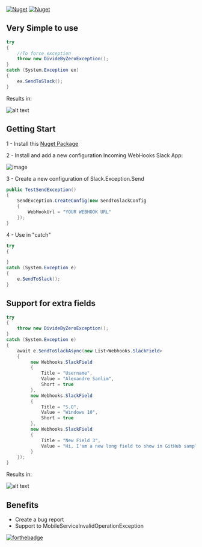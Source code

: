 


[![Nuget](https://img.shields.io/nuget/dt/Slack.Exception.Send)](https://www.nuget.org/packages/Slack.Exception.Send)
[![Nuget](https://img.shields.io/nuget/v/Slack.Exception.Send)](https://www.nuget.org/packages/Slack.Exception.Send)

## <a name="very_simple"/> Very Simple to use
```csharp
try
{
    //To force exception
    throw new DivideByZeroException();
}
catch (System.Exception ex)
{
    ex.SendToSlack();
}
```
Results in:

![alt text](https://i.imgur.com/Pc0MXIj.png)

## Getting Start

1 - Install this [Nuget Package](https://www.nuget.org/packages/Slack.Exception.Send)

2 - Install and add a new configuration Incoming WebHooks Slack App:

![image](https://user-images.githubusercontent.com/5353685/94029386-21f5d400-fd93-11ea-9148-e29bee9993aa.png)

3 - Create a new configuration of Slack.Exception.Send
```csharp
public TestSendException()
{
    SendException.CreateConfig(new SendToSlackConfig
    {
        WebHookUrl = "YOUR WEBHOOK URL"
    });
}
```
4 - Use in "catch"
```csharp
try
{

}
catch (System.Exception e)
{
    e.SendToSlack();
}
```    

## <a name="many_field"/> Support for extra fields
```csharp
try
{
    throw new DivideByZeroException();
}
catch (System.Exception e)
{
    await e.SendToSlackAsync(new List<Webhooks.SlackField>
    {
         new Webhooks.SlackField
         {
             Title = "Username",
             Value = "Alexandre Sanlim",
             Short = true
         },
         new Webhooks.SlackField
         {
             Title = "S.O",
             Value = "Windows 10",
             Short = true
         },
         new Webhooks.SlackField
         {
             Title = "New Field 3",
             Value = "Hi, I'am a new long field to show in GitHub sample 😎",
         }
    });
}
```
Results in:

![alt text](https://i.imgur.com/sjXiF91.png)

      

## Benefits
* Create a bug report
* Support to MobileServiceInvalidOperationException

[![forthebadge](https://forthebadge.com/images/badges/built-with-love.svg)](https://forthebadge.com)



